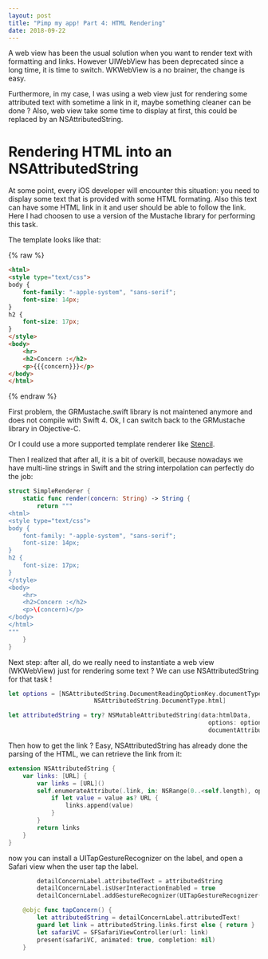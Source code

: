 ```yaml
---
layout: post
title: "Pimp my app! Part 4: HTML Rendering"
date: 2018-09-22
---
```


A web view has been the usual solution when you want to render text with formatting and links. However UIWebView has been deprecated since a long time, it is time to switch. WKWebView is a no brainer, the change is easy. 

Furthermore, in my case, I was using a web view just for rendering some attributed text with sometime a link in it, maybe something cleaner can be done ? Also, web view take some time to display at first, this could be replaced by an NSAttributedString.

# Rendering HTML into an NSAttributedString

At some point, every iOS developer will encounter this situation: you need to display some text that is provided with some HTML formating. 
Also this text can have some HTML link in it and user should be able to follow the link.
Here I had choosen to use a version of the Mustache library for performing this task.

The template looks like that:

{% raw %}
```html
<html>
<style type="text/css">
body {
    font-family: "-apple-system", "sans-serif";
    font-size: 14px;
}
h2 {
    font-size: 17px;
}
</style>
<body>
    <hr>
    <h2>Concern :</h2>
    <p>{{{concern}}}</p>
</body>
</html>
```
{% endraw %}

First problem, the GRMustache.swift library is not maintened anymore and does not compile with Swift 4.
Ok, I can switch back to the GRMustache library in Objective-C.

Or I could use a more supported template renderer like [Stencil](https://github.com/stencilproject/Stencil).

Then I realized that after all, it is a bit of overkill, because nowadays we have multi-line strings in Swift and the string interpolation can perfectly do the job:

```swift
struct SimpleRenderer {
    static func render(concern: String) -> String {
        return """
<html>
<style type="text/css">
body {
    font-family: "-apple-system", "sans-serif";
    font-size: 14px;
}
h2 {
    font-size: 17px;
}
</style>
<body>
    <hr>
    <h2>Concern :</h2>
    <p>\(concern)</p>
</body>
</html>
"""
    }
}
```

Next step: after all, do we really need to instantiate a web view (WKWebView) just for rendering some text ?
We can use NSAttributedString for that task !

```swift
let options = [NSAttributedString.DocumentReadingOptionKey.documentType:
                        NSAttributedString.DocumentType.html]

let attributedString = try? NSMutableAttributedString(data:htmlData,
                                                        options: options,
                                                        documentAttributes: nil)
```

Then how to get the link ? Easy, NSAttributedString has already done the parsing of the HTML, we can retrieve the link from it:

```swift
extension NSAttributedString {
    var links: [URL] {
        var links = [URL]()
        self.enumerateAttribute(.link, in: NSRange(0..<self.length), options: []) { value, range, stop in
            if let value = value as? URL {
                links.append(value)
            }
        }
        return links
    }
}
```

now you can install a UITapGestureRecognizer on the label, and open a Safari view when the user tap the label.

```swift
        detailConcernLabel.attributedText = attributedString
        detailConcernLabel.isUserInteractionEnabled = true
        detailConcernLabel.addGestureRecognizer(UITapGestureRecognizer(target: self, action: #selector(tapConcern)))

    @objc func tapConcern() {
        let attributedString = detailConcernLabel.attributedText!
        guard let link = attributedString.links.first else { return }
        let safariVC = SFSafariViewController(url: link)
        present(safariVC, animated: true, completion: nil)
    }
```

